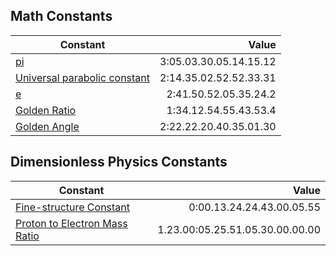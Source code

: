 ## Math Constants

Constant | Value
--- | ---:
[pi](https://en.wikipedia.org/wiki/Pi) | 3:05.03.30.05.14.15.12
[Universal parabolic constant](https://en.wikipedia.org/wiki/Universal_parabolic_constant) | 2:14.35.02.52.52.33.31
[e](https://en.wikipedia.org/wiki/E_(mathematical_constant)) | 2:41.50.52.05.35.24.2
[Golden Ratio](https://en.wikipedia.org/wiki/Golden_ratio) | 1:34.12.54.55.43.53.4
[Golden Angle](https://en.wikipedia.org/wiki/Golden_angle) | 2:22.22.20.40.35.01.30

## Dimensionless Physics Constants

Constant | Value
--- | ---:
[Fine-structure Constant](https://en.wikipedia.org/wiki/Fine-structure_constant) |                   0:00.13.24.24.43.00.05.55
[Proton to Electron Mass Ratio](https://en.wikipedia.org/wiki/Proton-to-electron_mass_ratio) | 1.23.00:05.25.51.05.30.00.00.00
